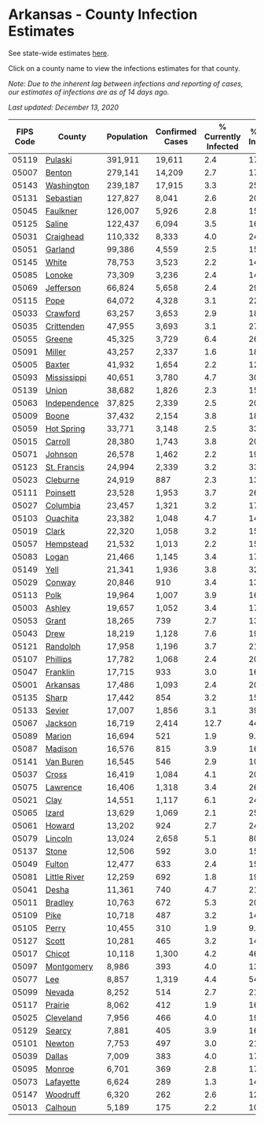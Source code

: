 # Arkansas - County Infection Estimates

See state-wide estimates [here](/infections/us-ar).

Click on a county name to view the infections estimates for that county.

*Note: Due to the inherent lag between infections and reporting of cases, our estimates of infections are as of 14 days ago.*

*Last updated: December 13, 2020*

|   FIPS Code |                       County |   Population |   Confirmed Cases |   % Currently Infected |   % Total Infected |
|-------------|------------------------------|--------------|-------------------|------------------------|--------------------|
|       05119 |           [Pulaski](pulaski) |      391,911 |            19,611 |                    2.4 |               17.0 |
|       05007 |             [Benton](benton) |      279,141 |            14,209 |                    2.7 |               17.2 |
|       05143 |     [Washington](washington) |      239,187 |            17,915 |                    3.3 |               25.5 |
|       05131 |       [Sebastian](sebastian) |      127,827 |             8,041 |                    2.6 |               20.9 |
|       05045 |         [Faulkner](faulkner) |      126,007 |             5,926 |                    2.8 |               15.4 |
|       05125 |             [Saline](saline) |      122,437 |             6,094 |                    3.5 |               16.0 |
|       05031 |       [Craighead](craighead) |      110,332 |             8,333 |                    4.0 |               24.6 |
|       05051 |           [Garland](garland) |       99,386 |             4,559 |                    2.5 |               15.2 |
|       05145 |               [White](white) |       78,753 |             3,523 |                    2.2 |               14.3 |
|       05085 |             [Lonoke](lonoke) |       73,309 |             3,236 |                    2.4 |               14.3 |
|       05069 |       [Jefferson](jefferson) |       66,824 |             5,658 |                    2.4 |               29.1 |
|       05115 |                 [Pope](pope) |       64,072 |             4,328 |                    3.1 |               22.7 |
|       05033 |         [Crawford](crawford) |       63,257 |             3,653 |                    2.9 |               18.6 |
|       05035 |     [Crittenden](crittenden) |       47,955 |             3,693 |                    3.1 |               27.1 |
|       05055 |             [Greene](greene) |       45,325 |             3,729 |                    6.4 |               26.4 |
|       05091 |             [Miller](miller) |       43,257 |             2,337 |                    1.6 |               18.1 |
|       05005 |             [Baxter](baxter) |       41,932 |             1,654 |                    2.2 |               12.5 |
|       05093 |   [Mississippi](mississippi) |       40,651 |             3,780 |                    4.7 |               30.9 |
|       05139 |               [Union](union) |       38,682 |             1,826 |                    2.3 |               15.8 |
|       05063 | [Independence](independence) |       37,825 |             2,339 |                    2.5 |               20.6 |
|       05009 |               [Boone](boone) |       37,432 |             2,154 |                    3.8 |               18.4 |
|       05059 |     [Hot Spring](hot-spring) |       33,771 |             3,148 |                    2.5 |               33.3 |
|       05015 |           [Carroll](carroll) |       28,380 |             1,743 |                    3.8 |               20.0 |
|       05071 |           [Johnson](johnson) |       26,578 |             1,462 |                    2.2 |               19.1 |
|       05123 |   [St. Francis](st.-francis) |       24,994 |             2,339 |                    3.2 |               33.5 |
|       05023 |         [Cleburne](cleburne) |       24,919 |               887 |                    2.3 |               13.0 |
|       05111 |         [Poinsett](poinsett) |       23,528 |             1,953 |                    3.7 |               26.7 |
|       05027 |         [Columbia](columbia) |       23,457 |             1,321 |                    3.2 |               17.9 |
|       05103 |         [Ouachita](ouachita) |       23,382 |             1,048 |                    4.7 |               14.2 |
|       05019 |               [Clark](clark) |       22,320 |             1,058 |                    3.2 |               15.4 |
|       05057 |       [Hempstead](hempstead) |       21,532 |             1,013 |                    2.2 |               15.4 |
|       05083 |               [Logan](logan) |       21,466 |             1,145 |                    3.4 |               17.6 |
|       05149 |                 [Yell](yell) |       21,341 |             1,936 |                    3.8 |               32.0 |
|       05029 |             [Conway](conway) |       20,846 |               910 |                    3.4 |               13.8 |
|       05113 |                 [Polk](polk) |       19,964 |             1,007 |                    3.9 |               16.5 |
|       05003 |             [Ashley](ashley) |       19,657 |             1,052 |                    3.4 |               17.7 |
|       05053 |               [Grant](grant) |       18,265 |               739 |                    2.7 |               13.3 |
|       05043 |                 [Drew](drew) |       18,219 |             1,128 |                    7.6 |               19.7 |
|       05121 |         [Randolph](randolph) |       17,958 |             1,196 |                    3.7 |               21.6 |
|       05107 |         [Phillips](phillips) |       17,782 |             1,068 |                    2.4 |               20.1 |
|       05047 |         [Franklin](franklin) |       17,715 |               933 |                    3.0 |               16.9 |
|       05001 |         [Arkansas](arkansas) |       17,486 |             1,093 |                    2.4 |               20.4 |
|       05135 |               [Sharp](sharp) |       17,442 |               854 |                    3.2 |               15.7 |
|       05133 |             [Sevier](sevier) |       17,007 |             1,856 |                    3.1 |               39.5 |
|       05067 |           [Jackson](jackson) |       16,719 |             2,414 |                   12.7 |               44.1 |
|       05089 |             [Marion](marion) |       16,694 |               521 |                    1.9 |                9.8 |
|       05087 |           [Madison](madison) |       16,576 |               815 |                    3.9 |               16.5 |
|       05141 |       [Van Buren](van-buren) |       16,545 |               546 |                    2.9 |               10.6 |
|       05037 |               [Cross](cross) |       16,419 |             1,084 |                    4.1 |               20.9 |
|       05075 |         [Lawrence](lawrence) |       16,406 |             1,318 |                    3.4 |               26.6 |
|       05021 |                 [Clay](clay) |       14,551 |             1,117 |                    6.1 |               24.6 |
|       05065 |               [Izard](izard) |       13,629 |             1,069 |                    2.1 |               25.2 |
|       05061 |             [Howard](howard) |       13,202 |               924 |                    2.7 |               24.0 |
|       05079 |           [Lincoln](lincoln) |       13,024 |             2,658 |                    5.1 |               80.8 |
|       05137 |               [Stone](stone) |       12,506 |               592 |                    3.0 |               15.3 |
|       05049 |             [Fulton](fulton) |       12,477 |               633 |                    2.4 |               15.9 |
|       05081 | [Little River](little-river) |       12,259 |               692 |                    1.8 |               19.2 |
|       05041 |               [Desha](desha) |       11,361 |               740 |                    4.7 |               21.4 |
|       05011 |           [Bradley](bradley) |       10,763 |               672 |                    5.3 |               20.7 |
|       05109 |                 [Pike](pike) |       10,718 |               487 |                    3.2 |               14.8 |
|       05105 |               [Perry](perry) |       10,455 |               310 |                    1.9 |                9.8 |
|       05127 |               [Scott](scott) |       10,281 |               465 |                    3.2 |               14.5 |
|       05017 |             [Chicot](chicot) |       10,118 |             1,300 |                    4.2 |               46.4 |
|       05097 |     [Montgomery](montgomery) |        8,986 |               393 |                    4.0 |               13.8 |
|       05077 |                   [Lee](lee) |        8,857 |             1,319 |                    4.4 |               54.9 |
|       05099 |             [Nevada](nevada) |        8,252 |               514 |                    2.7 |               21.2 |
|       05117 |           [Prairie](prairie) |        8,062 |               412 |                    1.9 |               16.6 |
|       05025 |       [Cleveland](cleveland) |        7,956 |               466 |                    4.0 |               19.4 |
|       05129 |             [Searcy](searcy) |        7,881 |               405 |                    3.9 |               16.2 |
|       05101 |             [Newton](newton) |        7,753 |               497 |                    3.0 |               21.5 |
|       05039 |             [Dallas](dallas) |        7,009 |               383 |                    4.0 |               17.7 |
|       05095 |             [Monroe](monroe) |        6,701 |               369 |                    2.8 |               17.7 |
|       05073 |       [Lafayette](lafayette) |        6,624 |               289 |                    1.3 |               14.4 |
|       05147 |         [Woodruff](woodruff) |        6,320 |               262 |                    2.6 |               12.7 |
|       05013 |           [Calhoun](calhoun) |        5,189 |               175 |                    2.2 |               10.8 |
